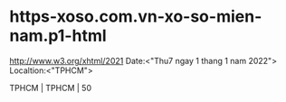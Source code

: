 # https-xoso.com.vn-xo-so-mien-nam.p1-html
http://www.w3.org/xhtml/2021
Date:<"Thu7 ngay 1 thang 1 nam 2022">
Localtion:<"TPHCM">
<body
     <a href= <"TPHCM" xo-so-mien-nam-tphcm/xshcm-p1.html">
              TPHCM
        </td>
        <td>
     | TPHCM  |
        50 
